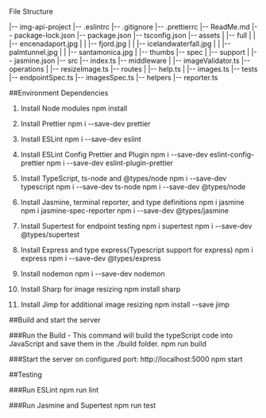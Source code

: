 File Structure

|-- img-api-project
    |-- .eslintrc
    |-- .gitignore
    |-- .prettierrc
    |-- ReadMe.md
    |-- package-lock.json
    |-- package.json
    |-- tsconfig.json
    |-- assets
    |   |-- full
    |   |   |-- encenadaport.jpg
    |   |   |-- fjord.jpg
    |   |   |-- icelandwaterfall.jpg
    |   |   |-- palmtunnel.jpg
    |   |   |-- santamonica.jpg
    |   |-- thumbs
    |-- spec
    |   |-- support
    |       |-- jasmine.json
    |-- src
        |-- index.ts
        |-- middleware
        |   |-- imageValidator.ts
        |-- operations
        |   |-- resizeImage.ts
        |-- routes
        |   |-- help.ts
        |   |-- images.ts
        |-- tests
            |-- endpointSpec.ts
            |-- imagesSpec.ts
            |-- helpers
                |-- reporter.ts


##Environment Dependencies

1. Install Node modules
npm install

2. Install Prettier
npm i --save-dev prettier

3. Install ESLint
npm i --save-dev eslint

3. Install ESLint Config Prettier and Plugin
npm i --save-dev eslint-config-prettier
npm i --save-dev eslint-plugin-prettier

4. Install TypeScript, ts-node and @types/node
npm i --save-dev typescript
npm i --save-dev ts-node 
npm i --save-dev @types/node

5. Install Jasmine, terminal reporter, and type definitions
npm i jasmine 
npm i jasmine-spec-reporter
npm i --save-dev @types/jasmine

6. Install Supertest for endpoint testing
npm i supertest
npm i --save-dev @types/supertest

7. Install Express and type express(Typescript support for express)
npm i express
npm i --save-dev @types/express

8. Install nodemon
npm i --save-dev nodemon

9. Install Sharp for image resizing
npm install sharp

10. Install Jimp for additional image resizing
npm install --save jimp


##Build and start the server

###Run the Build - This command will build the typeScript code into JavaScript and save them in the ./build folder.
npm run build

###Start the server on configured port: http://localhost:5000
npm start

##Testing

###Run ESLint
npm run lint

###Run Jasmine and Supertest
npm run test

